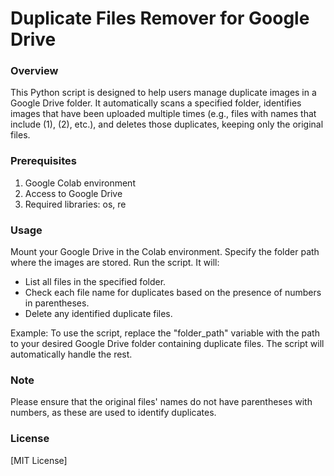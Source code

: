 # Duplicate Files Remover for Google Drive
### Overview
This Python script is designed to help users manage duplicate images in a Google Drive folder. It automatically scans a specified folder, identifies images that have been uploaded multiple times (e.g., files with names that include (1), (2), etc.), and deletes those duplicates, keeping only the original files.

### Prerequisites
1. Google Colab environment
2. Access to Google Drive
3. Required libraries: os, re

### Usage
Mount your Google Drive in the Colab environment.
Specify the folder path where the images are stored.
Run the script. 
It will:
- List all files in the specified folder.
- Check each file name for duplicates based on the presence of numbers in parentheses.
- Delete any identified duplicate files.
  
Example:
To use the script, replace the "folder_path" variable with the path to your desired Google Drive folder containing duplicate files. The script will automatically handle the rest.

### Note
Please ensure that the original files' names do not have parentheses with numbers, as these are used to identify duplicates.

### License
[MIT License]
